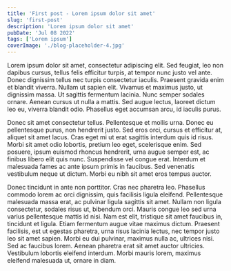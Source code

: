 ```yaml
---
title: 'First post - Lorem ipsum dolor sit amet'
slug: 'first-post'
description: 'Lorem ipsum dolor sit amet'
pubDate: 'Jul 08 2022'
tags: ['Lorem ipsum']
coverImage: './blog-placeholder-4.jpg'
---
```


Lorem ipsum dolor sit amet, consectetur adipiscing elit. Sed feugiat, leo non dapibus cursus, tellus felis efficitur turpis, at tempor nunc justo vel ante. Donec dignissim tellus nec turpis consectetur iaculis. Praesent gravida enim et blandit viverra. Nullam ut sapien elit. Vivamus et maximus justo, ut dignissim massa. Ut sagittis fermentum lacinia. Nunc semper sodales ornare. Aenean cursus ut nulla a mattis. Sed augue lectus, laoreet dictum leo eu, viverra blandit odio. Phasellus eget accumsan arcu, id iaculis purus.

Donec sit amet consectetur tellus. Pellentesque et mollis urna. Donec eu pellentesque purus, non hendrerit justo. Sed eros orci, cursus et efficitur at, aliquet sit amet lacus. Cras eget mi ut erat sagittis interdum quis id risus. Morbi sit amet odio lobortis, pretium leo eget, scelerisque enim. Sed posuere, ipsum euismod rhoncus hendrerit, urna augue semper est, ac finibus libero elit quis nunc. Suspendisse vel congue erat. Interdum et malesuada fames ac ante ipsum primis in faucibus. Sed venenatis vestibulum neque ut dictum. Morbi eu nibh sit amet eros tempus auctor.

Donec tincidunt in ante non porttitor. Cras nec pharetra leo. Phasellus commodo lorem ac orci dignissim, quis facilisis ligula eleifend. Pellentesque malesuada massa erat, ac pulvinar ligula sagittis sit amet. Nullam non ligula consectetur, sodales risus ut, bibendum orci. Mauris congue leo sed urna varius pellentesque mattis id nisi. Nam est elit, tristique sit amet faucibus in, tincidunt et ligula. Etiam fermentum augue vitae maximus dictum. Praesent facilisis, est ut egestas pharetra, urna risus lacinia lectus, nec tempor justo leo sit amet sapien. Morbi eu dui pulvinar, maximus nulla ac, ultrices nisi. Sed ac faucibus lorem. Aenean pharetra erat sit amet auctor ultricies. Vestibulum lobortis eleifend interdum. Morbi mauris lorem, maximus eleifend malesuada ut, ornare in diam.
